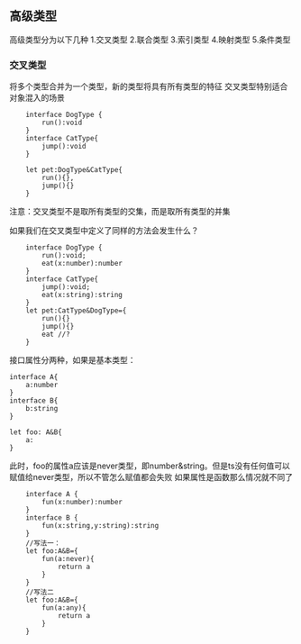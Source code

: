 ## 高级类型
高级类型分为以下几种
1.交叉类型
2.联合类型
3.索引类型
4.映射类型
5.条件类型

### 交叉类型
将多个类型合并为一个类型，新的类型将具有所有类型的特征
交叉类型特别适合对象混入的场景

```
    interface DogType {
        run():void
    }
    interface CatType{
        jump():void
    }

    let pet:DogType&CatType{
        run(){},
        jump(){}
    }
```
注意：交叉类型不是取所有类型的交集，而是取所有类型的并集

如果我们在交叉类型中定义了同样的方法会发生什么？

```
    interface DogType {
        run():void;
        eat(x:number):number
    }
    interface CatType{
        jump():void;
        eat(x:string):string
    }
    let pet:CatType&DogType={
        run(){}
        jump(){}
        eat //?
    }

```
接口属性分两种，如果是基本类型：
```
interface A{
    a:number
}
interface B{
    b:string
}

let foo: A&B{
    a:
}
```
此时，foo的属性a应该是never类型，即number&string。但是ts没有任何值可以赋值给never类型，所以不管怎么赋值都会失败
如果属性是函数那么情况就不同了
```
    interface A {
        fun(x:number):number
    }
    interface B {
        fun(x:string,y:string):string
    }
    //写法一：
    let foo:A&B={
        fun(a:never){
            return a
        }
    }
    //写法二
    let foo:A&B={
        fun(a:any){
            return a
        }
    }
```